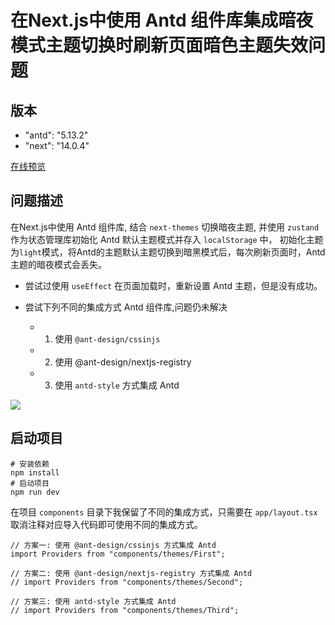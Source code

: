 # 在Next.js中使用 Antd 组件库集成暗夜模式主题切换时刷新页面暗色主题失效问题

## 版本

- "antd": "5.13.2"
- "next": "14.0.4"

[在线预览](https://nextjs-antd-dark-mode-error.vercel.app/)

## 问题描述

在Next.js中使用 Antd 组件库, 结合 `next-themes` 切换暗夜主题, 并使用 `zustand` 作为状态管理库初始化 Antd 默认主题模式并存入 `localStorage` 中， 初始化主题为`light`模式，将Antd的主题默认主题切换到暗黑模式后，每次刷新页面时，Antd主题的暗夜模式会丢失。

- 尝试过使用 `useEffect` 在页面加载时，重新设置 Antd 主题，但是没有成功。

- 尝试下列不同的集成方式 Antd 组件库,问题仍未解决
  - 1. 使用 `@ant-design/cssinjs`
  - 2. 使用 @ant-design/nextjs-registry
  - 3. 使用 `antd-style` 方式集成 Antd

![](https://cdn.jsdelivr.net/gh/liaoyio/imgHosting/Next.js/antd-err.gif)

## 启动项目

```shell
# 安装依赖
npm install
# 启动项目
npm run dev
```

在项目 `components` 目录下我保留了不同的集成方式，只需要在 `app/layout.tsx` 取消注释对应导入代码即可使用不同的集成方式。

```tsx
// 方案一: 使用 @ant-design/cssinjs 方式集成 Antd
import Providers from "components/themes/First";

// 方案二: 使用 @ant-design/nextjs-registry 方式集成 Antd
// import Providers from "components/themes/Second";

// 方案三: 使用 antd-style 方式集成 Antd
// import Providers from "components/themes/Third";
```
